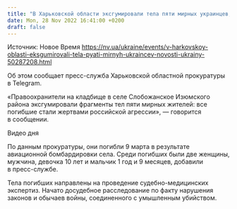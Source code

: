 ```yaml
---
title: "В Харьковской области эксгумировали тела пяти мирных украинцев, среди погибших — двухлетний ребенок"
date: Mon, 28 Nov 2022 16:41:00 +0200
draft: false
---
```

Источник: Новое Время https://nv.ua/ukraine/events/v-harkovskoy-oblasti-eksgumirovali-tela-pyati-mirnyh-ukraincev-novosti-ukrainy-50287208.html


Об этом сообщает пресс-служба Харьковской областной прокуратуры в Telegram.

«Правоохранители на кладбище в селе Слобожанское Изюмского района эксгумировали фрагменты тел пяти мирных жителей: все погибшие стали жертвами российской агрессии», — говорится в сообщении.

 Видео дня   

По данным прокуратуры, они погибли 9 марта в результате авиационной бомбардировки села. Среди погибших были две женщины, мужчина, девочка 10 лет и мальчик 1 год и 9 месяцев, добавили в пресс-службе. 

Тела погибших направлены на проведение судебно-медицинских экспертиз. Начато досудебное расследование по факту нарушения законов и обычаев войны, соединенного с умышленным убийством.
